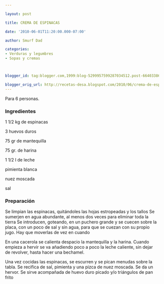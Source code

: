 ```yaml
---

layout: post

title: CREMA DE ESPINACAS

date: '2010-06-01T11:20:00.000-07:00'

author: Smurf Dad

categories:
- Verduras y legumbres
- Sopas y cremas



blogger_id: tag:blogger.com,1999:blog-5299957599287034512.post-6640338645353144376

blogger_orig_url: http://recetas-desa.blogspot.com/2010/06/crema-de-espinacas_1.html
---
```


Para 6 personas.

<h3>Ingredientes</h3>

1 1/2 kg de espinacas

3 huevos duros

75 gr de mantequilla

75 gr. de harina

1 1/2 l de leche

pimienta blanca

nuez moscada

sal

<h3>Preparación</h3>

Se limpian las espinacas, quitándoles las hojas estropeadas y los tallos Se sumerjen en agua abundante, al menos dos veces para eliminar toda la tierra Se introducen, goteando, en un puchero grande y se cuecen sobre la placa, con un poco de sal y sin agua, para que se cuezan con su propio jugo. Hay que moverlas de vez en cuando

En una cacerola se calienta despacio la mantequilla y la harina. Cuando empieza a hervir se va añadiendo poco a poco la leche caliente, sin dejar de revolver, hasta hacer una bechamel.

Una vez cocidas las espinacas, se escurren y se pican menudas sobre la tabla. Se recifica de sal, pimienta y una pizca de nuez moscada. Se da un hervor. Se sirve acompañada de huevo duro picado y/o triángulos de pan frito